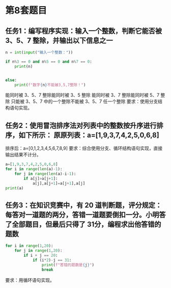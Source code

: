 # 第8套题目

## 任务1：编写程序实现：输入一个整数，判断它能否被 3、5、7 整除，并输出以下信息之一

```python
n = int(input("输入一个整数："))

if n%3 == 0 and n%5 == 0 and n%7 == 0:
    print(n)


else:
    print(f"数字{n}不能被3,5,7整除！")
```

能同时被 3、5、7 整除能同时被 3、5 整除
能同时被 3、7 整除能同时被 5、7 整除
只能被 3、5、7 中的一个整除不能被 3、5、7 任一个整除
要求：使用分支结构语句实现。

## 任务2：使用冒泡排序法对列表中的整数按升序进行排序，如下所示： 原原列表：a=[1,9,3,7,4,2,5,0,6,8]

排序后：a=[0,1,2,3,4,5,6,7,8,9]
要求：综合使用分支、循环结构语句实现，直接输出结果不计分。

```python
a=[1,9,3,7,4,2,5,0,6,8]
for i in range(len(a)-1):
    for j in range(len(a)-i-1):
        if a[j]>a[j+1]:
            a[j],a[j+1]=a[j+1],a[j]
print(a)
```

## 任务3：在知识竞赛中，有 20 道判断题，评分规定：每答对一道题的两分，答错一道题要倒扣一分。小明答了全部题目，但最后只得了 31分，编程求出他答错的题数

```python
for i in range(1,20):
    for j in range(1,20):
        if i + j == 20:
            if (i*2)-j == 31:
                print(f"答错的题数是{j}")
                break                                                                                             
```

要求：用循环语句实现。
